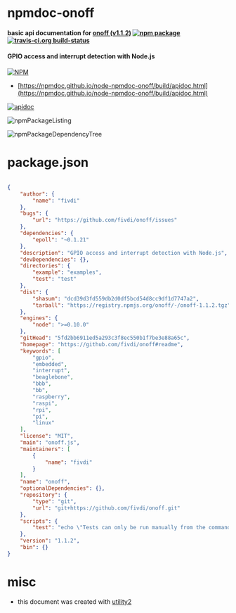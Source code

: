 # npmdoc-onoff

#### basic api documentation for  [onoff (v1.1.2)](https://github.com/fivdi/onoff#readme)  [![npm package](https://img.shields.io/npm/v/npmdoc-onoff.svg?style=flat-square)](https://www.npmjs.org/package/npmdoc-onoff) [![travis-ci.org build-status](https://api.travis-ci.org/npmdoc/node-npmdoc-onoff.svg)](https://travis-ci.org/npmdoc/node-npmdoc-onoff)

#### GPIO access and interrupt detection with Node.js

[![NPM](https://nodei.co/npm/onoff.png?downloads=true&downloadRank=true&stars=true)](https://www.npmjs.com/package/onoff)

- [https://npmdoc.github.io/node-npmdoc-onoff/build/apidoc.html](https://npmdoc.github.io/node-npmdoc-onoff/build/apidoc.html)

[![apidoc](https://npmdoc.github.io/node-npmdoc-onoff/build/screenCapture.buildCi.browser.%252Ftmp%252Fbuild%252Fapidoc.html.png)](https://npmdoc.github.io/node-npmdoc-onoff/build/apidoc.html)

![npmPackageListing](https://npmdoc.github.io/node-npmdoc-onoff/build/screenCapture.npmPackageListing.svg)

![npmPackageDependencyTree](https://npmdoc.github.io/node-npmdoc-onoff/build/screenCapture.npmPackageDependencyTree.svg)



# package.json

```json

{
    "author": {
        "name": "fivdi"
    },
    "bugs": {
        "url": "https://github.com/fivdi/onoff/issues"
    },
    "dependencies": {
        "epoll": "~0.1.21"
    },
    "description": "GPIO access and interrupt detection with Node.js",
    "devDependencies": {},
    "directories": {
        "example": "examples",
        "test": "test"
    },
    "dist": {
        "shasum": "dcd39d3fd559db2d0df5bcd54d8cc9df1d7747a2",
        "tarball": "https://registry.npmjs.org/onoff/-/onoff-1.1.2.tgz"
    },
    "engines": {
        "node": ">=0.10.0"
    },
    "gitHead": "5fd2bb6911ed5a293c3f8ec550b1f7be3e88a65c",
    "homepage": "https://github.com/fivdi/onoff#readme",
    "keywords": [
        "gpio",
        "embedded",
        "interrupt",
        "beaglebone",
        "bbb",
        "bb",
        "raspberry",
        "raspi",
        "rpi",
        "pi",
        "linux"
    ],
    "license": "MIT",
    "main": "onoff.js",
    "maintainers": [
        {
            "name": "fivdi"
        }
    ],
    "name": "onoff",
    "optionalDependencies": {},
    "repository": {
        "type": "git",
        "url": "git+https://github.com/fivdi/onoff.git"
    },
    "scripts": {
        "test": "echo \"Tests can only be run manually from the command line. They access hardware GPIOs.\" && exit 1"
    },
    "version": "1.1.2",
    "bin": {}
}
```



# misc
- this document was created with [utility2](https://github.com/kaizhu256/node-utility2)
